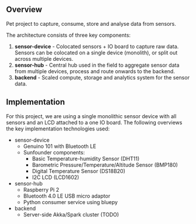 ## Overview
Pet project to capture, consume, store and analyse data from sensors.

The architecture consists of three key components:

1. **sensor-device** - Colocated sensors + IO board to capture raw data. Sensors can be colocated on a single device (monolith), or split out across multiple devices.
2. **sensor-hub** - Central hub used in the field to aggregate sensor data from multiple devices, process and route onwards to the backend.
3. **backend** - Scaled compute, storage and analytics system for the sensor data.


## Implementation
For this project, we are using a single monolithic sensor device with all sensors and an LCD attached to a one IO board. The following overviews the key implementation technologies used:

- sensor-device
  - Genuino 101 with Bluetooth LE
  - Sunfounder components:
    - Basic Temperature-humidity Sensor (DHT11)
    - Barometric Pressure/Temperature/Altitude Sensor (BMP180)
    - Digital Temperature Sensor (DS18B20)
    - I2C LCD (LCD1602)
- sensor-hub
  - Raspberry Pi 2
  - Bluetooth 4.0 LE USB micro adaptor
  - Python consumer service using bluepy
- backend
  - Server-side Akka/Spark cluster (TODO)
